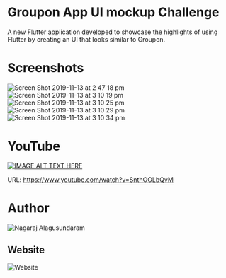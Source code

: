 # Groupon App UI mockup Challenge

A new Flutter application developed to showcase the highlights of using Flutter by creating an UI that looks similar to Groupon. 

# Screenshots

![Screen Shot 2019-11-13 at 2 47 18 pm](https://user-images.githubusercontent.com/14884575/68732745-a383be00-0628-11ea-867a-f5e3fa049c8e.png)
![Screen Shot 2019-11-13 at 3 10 19 pm](https://user-images.githubusercontent.com/14884575/68732746-a41c5480-0628-11ea-894b-2f37ce47aee9.png)
![Screen Shot 2019-11-13 at 3 10 25 pm](https://user-images.githubusercontent.com/14884575/68732747-a41c5480-0628-11ea-8521-11757242cb5a.png)
![Screen Shot 2019-11-13 at 3 10 29 pm](https://user-images.githubusercontent.com/14884575/68732748-a41c5480-0628-11ea-8b34-2fb7f2b6d09b.png)
![Screen Shot 2019-11-13 at 3 10 34 pm](https://user-images.githubusercontent.com/14884575/68732749-a4b4eb00-0628-11ea-9100-6aa97c6bceab.png)

# YouTube

[![IMAGE ALT TEXT HERE](https://img.youtube.com/vi/SnthOOLbQvM/0.jpg)](https://www.youtube.com/watch?v=SnthOOLbQvM)


URL: https://www.youtube.com/watch?v=SnthOOLbQvM

# Author
![Nagaraj Alagusundaram](https://github.com/NaagAlgates)

## Website
![Website](https://iamnagaraj.com)
